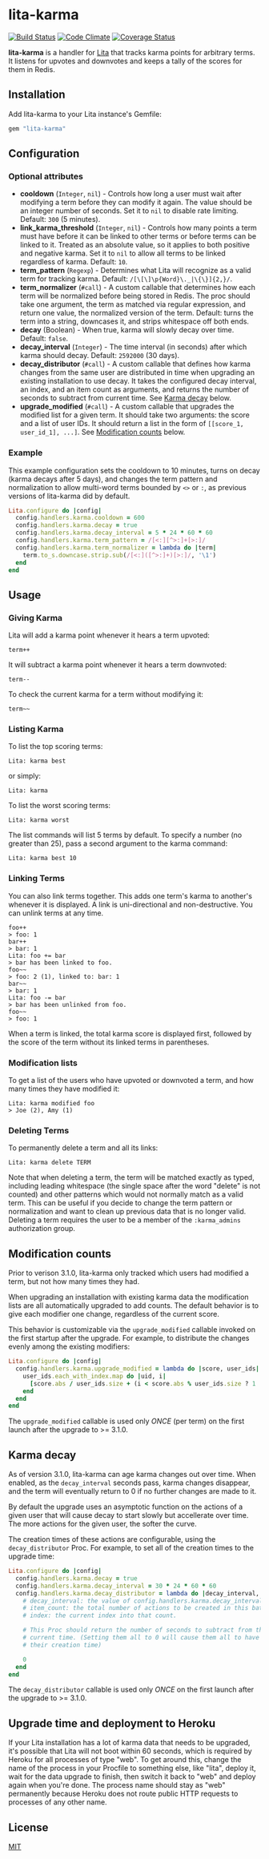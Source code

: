 # lita-karma

[![Build Status](https://travis-ci.org/jimmycuadra/lita-karma.png?branch=master)](https://travis-ci.org/jimmycuadra/lita-karma)
[![Code Climate](https://codeclimate.com/github/jimmycuadra/lita-karma.png)](https://codeclimate.com/github/jimmycuadra/lita-karma)
[![Coverage Status](https://coveralls.io/repos/jimmycuadra/lita-karma/badge.png)](https://coveralls.io/r/jimmycuadra/lita-karma)

**lita-karma** is a handler for [Lita](https://github.com/jimmycuadra/lita) that tracks karma points for arbitrary terms. It listens for upvotes and downvotes and keeps a tally of the scores for them in Redis.

## Installation

Add lita-karma to your Lita instance's Gemfile:

``` ruby
gem "lita-karma"
```

## Configuration

### Optional attributes

* **cooldown** (`Integer`, `nil`) - Controls how long a user must wait after modifying a term before they can modify it again. The value should be an integer number of seconds. Set it to `nil` to disable rate limiting. Default: `300` (5 minutes).
* **link_karma_threshold** (`Integer`, `nil`) - Controls how many points a term must have before it can be linked to other terms or before terms can be linked to it. Treated as an absolute value, so it applies to both positive and negative karma. Set it to `nil` to allow all terms to be linked regardless of karma. Default: `10`.
* **term_pattern** (`Regexp`) - Determines what Lita will recognize as a valid term for tracking karma. Default: `/[\[\]\p{Word}\._|\{\}]{2,}/`.
* **term_normalizer** (`#call`) - A custom callable that determines how each term will be normalized before being stored in Redis. The proc should take one argument, the term as matched via regular expression, and return one value, the normalized version of the term. Default: turns the term into a string, downcases it, and strips whitespace off both ends.
* **decay** (Boolean) - When true, karma will slowly decay over time. Default: `false`.
* **decay_interval** (`Integer`) - The time interval (in seconds) after which karma should decay. Default: `2592000` (30 days).
* **decay_distributor** (`#call`) - A custom callable that defines how karma changes from the same user are distributed in time when upgrading an existing installation to use decay. It takes the configured decay interval, an index, and an item count as arguments, and returns the number of seconds to subtract from current time. See [Karma decay](#karma-decay) below.
* **upgrade_modified** (`#call`) - A custom callable that upgrades the modified list for a given term. It should take two arguments: the score and a list of user IDs. It should return a list in the form of `[[score_1, user_id_1], ...]`. See [Modification counts](#modification-counts) below.

### Example

This example configuration sets the cooldown to 10 minutes, turns on decay (karma decays after 5 days), and changes the term pattern and normalization to allow multi-word terms bounded by `<>` or `:`, as previous versions of lita-karma did by default.

``` ruby
Lita.configure do |config|
  config.handlers.karma.cooldown = 600
  config.handlers.karma.decay = true
  config.handlers.karma.decay_interval = 5 * 24 * 60 * 60
  config.handlers.karma.term_pattern = /[<:][^>:]+[>:]/
  config.handlers.karma.term_normalizer = lambda do |term|
    term.to_s.downcase.strip.sub(/[<:]([^>:]+)[>:]/, '\1')
  end
end
```

## Usage

### Giving Karma

Lita will add a karma point whenever it hears a term upvoted:

```
term++
```

It will subtract a karma point whenever it hears a term downvoted:

```
term--
```

To check the current karma for a term without modifying it:

```
term~~
```

### Listing Karma

To list the top scoring terms:

```
Lita: karma best
```

or simply:

```
Lita: karma
```

To list the worst scoring terms:

```
Lita: karma worst
```

The list commands will list 5 terms by default. To specify a number (no greater than 25), pass a second argument to the karma command:

```
Lita: karma best 10
```

### Linking Terms

You can also link terms together. This adds one term's karma to another's whenever it is displayed. A link is uni-directional and non-destructive. You can unlink terms at any time.

```
foo++
> foo: 1
bar++
> bar: 1
Lita: foo += bar
> bar has been linked to foo.
foo~~
> foo: 2 (1), linked to: bar: 1
bar~~
> bar: 1
Lita: foo -= bar
> bar has been unlinked from foo.
foo~~
> foo: 1
```

When a term is linked, the total karma score is displayed first, followed by the score of the term without its linked terms in parentheses.

### Modification lists

To get a list of the users who have upvoted or downvoted a term, and how many times they have modified it:

```
Lita: karma modified foo
> Joe (2), Amy (1)
```

### Deleting Terms

To permanently delete a term and all its links:

```
Lita: karma delete TERM
```

Note that when deleting a term, the term will be matched exactly as typed, including leading whitespace (the single space after the word "delete" is not counted) and other patterns which would not normally match as a valid term. This can be useful if you decide to change the term pattern or normalization and want to clean up previous data that is no longer valid. Deleting a term requires the user to be a member of the `:karma_admins` authorization group.

## Modification counts

Prior to verison 3.1.0, lita-karma only tracked which users had modified a term, but not how many times they had.

When upgrading an installation with existing karma data the modification lists are all automatically upgraded to add counts. The default behavior is to give each modifier one change, regardless of the current score.

This behavior is customizable via the `upgrade_modified` callable invoked on the first startup after the upgrade. For example, to distribute the changes evenly among the existing modifiers:

``` ruby
Lita.configure do |config|
  config.handlers.karma.upgrade_modified = lambda do |score, user_ids|
    user_ids.each_with_index.map do |uid, i|
      [score.abs / user_ids.size + (i < score.abs % user_ids.size ? 1 : 0), uid]
    end
  end
end
```

The `upgrade_modified` callable is used only *ONCE* (per term) on the first launch after the upgrade to >= 3.1.0.

## Karma decay

As of version 3.1.0, lita-karma can age karma changes out over time. When enabled, as the `decay_interval` seconds pass, karma changes disappear, and the term will eventually return to 0 if no further changes are made to it.

By default the upgrade uses an asymptotic function on the actions of a given user that will cause decay to start slowly but accellerate over time. The more actions for the given user, the softer the curve.

The creation times of these actions are configurable, using the `decay_distributor` Proc. For example, to set all of the creation times to the upgrade time:

```ruby
Lita.configure do |config|
  config.handlers.karma.decay = true
  config.handlers.karma.decay_interval = 30 * 24 * 60 * 60
  config.handlers.karma.decay_distributor = lambda do |decay_interval, index, item_count|
    # decay_interval: the value of config.handlers.karma.decay_interval.
    # item_count: the total number of actions to be created in this batch.
    # index: the current index into that count.

    # This Proc should return the number of seconds to subtract from the
    # current time. (Setting them all to 0 will cause them all to have now as
    # their creation time)

    0
  end
end
```

The `decay_distributor` callable is used only *ONCE* on the first launch after the upgrade to >= 3.1.0.

## Upgrade time and deployment to Heroku

If your Lita installation has a lot of karma data that needs to be upgraded, it's possible that Lita will not boot within 60 seconds, which is required by Heroku for all processes of type "web". To get around this, change the name of the process in your Procfile to something else, like "lita", deploy it, wait for the data upgrade to finish, then switch it back to "web" and deploy again when you're done. The process name should stay as "web" permanently because Heroku does not route public HTTP requests to processes of any other name.

## License

[MIT](http://opensource.org/licenses/MIT)
